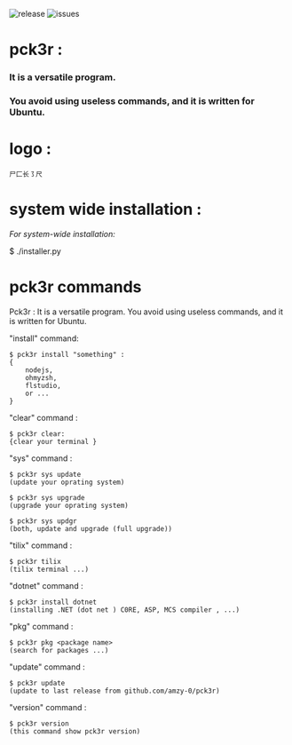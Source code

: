 
![release](https://img.shields.io/badge/release-0.3-blue) ![issues](https://img.shields.io/github/issues/amzy-0/pck3r)
# pck3r :

### It is a versatile program. 

### You avoid using useless commands, and it is written for Ubuntu.


# logo :

    尸⼕长㇌尺


# system wide installation :


*For system-wide installation:*




$ ./installer.py




# pck3r commands

Pck3r : It is a versatile program. 
You avoid using useless commands, and it is written for Ubuntu.

"install" command:

    $ pck3r install "something" :
    {
        nodejs,
        ohmyzsh,
        flstudio,
        or ...
    }

"clear" command :

    $ pck3r clear:
    {clear your terminal }

"sys" command :

    $ pck3r sys update
    (update your oprating system)

    $ pck3r sys upgrade
    (upgrade your oprating system)

    $ pck3r sys updgr
    (both, update and upgrade (full upgrade))

"tilix" command :

    $ pck3r tilix
    (tilix terminal ...)

"dotnet" command :

    $ pck3r install dotnet
    (installing .NET (dot net ) C0RE, ASP, MCS compiler , ...)

"pkg" command :

    $ pck3r pkg <package name>
    (search for packages ...)

"update" command :

    $ pck3r update
    (update to last release from github.com/amzy-0/pck3r)
    
"version" command :

    $ pck3r version
    (this command show pck3r version)


